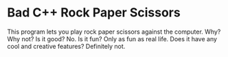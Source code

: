 # Bad C++ Rock Paper Scissors


This program lets you play rock paper scissors against the computer. Why? Why not? Is it good? No. Is it fun? Only as fun as real life. Does it have any cool and creative features? Definitely not.